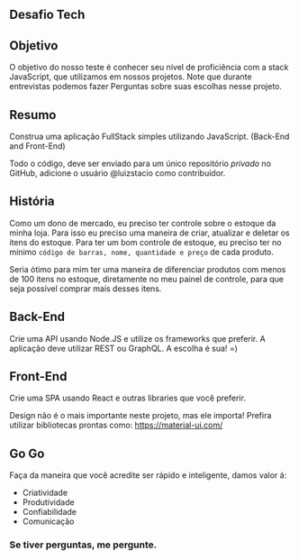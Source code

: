 ## Desafio Tech

## Objetivo

O objetivo do nosso teste é conhecer seu nível de proficiência com a stack JavaScript, que utilizamos em nossos projetos. Note que durante entrevistas podemos fazer
Perguntas sobre suas escolhas nesse projeto.

## Resumo

Construa uma aplicação FullStack simples utilizando JavaScript. (Back-End and Front-End)

Todo o código, deve ser enviado para um único repositório *privado* no GitHub, adicione o usuário @luizstacio como contribuídor.

## História

Como um dono de mercado, eu preciso ter controle sobre o estoque da minha loja.
Para isso eu preciso uma maneira de criar, atualizar e deletar os itens do estoque.
Para ter um bom controle de estoque, eu preciso ter no mínimo `código de barras, nome, quantidade e preço` de cada produto.

Seria ótimo para mim ter uma maneira de diferenciar produtos com menos de 100 itens no estoque, diretamente no meu painel de controle,
para que seja possível comprar mais desses itens.

## Back-End

Crie uma API usando Node.JS e utilize os frameworks que preferir. A aplicação deve utilizar REST ou GraphQL. A escolha é sua! =)

## Front-End

Crie uma SPA usando React e outras libraries que você preferir.

Design não é o mais importante neste projeto, mas ele importa! Prefira utilizar bibliotecas prontas como: https://material-ui.com/

## Go Go

Faça da maneira que você acredite ser rápido e inteligente, damos valor á:
- Criatividade
- Produtividade
- Confiabilidade
- Comunicação

### Se tiver perguntas, me pergunte.
